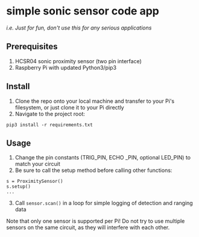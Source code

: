 # simple sonic sensor code app
<i> i.e. Just for fun, don't use this for any serious applications
</i>
## Prerequisites
1. HCSR04 sonic proximity sensor (two pin interface)
2. Raspberry Pi with updated Python3/pip3

## Install
1. Clone the repo onto your local machine and transfer to your Pi's filesystem, or just clone it to your Pi directly
2. Navigate to the project root:
```
pip3 install -r requirements.txt
```

## Usage
1. Change the pin constants (TRIG_PIN, ECHO _PIN, optional LED_PIN) to match your circuit
2. Be sure to call the setup method before calling other functions:
```
s = ProximitySensor()
s.setup()
...
```
3. Call `sensor.scan()` in a loop for simple logging of detection and ranging data

Note that only one sensor is supported per Pi! Do not try to use multiple sensors on the same circuit, as they will interfere with each other.

